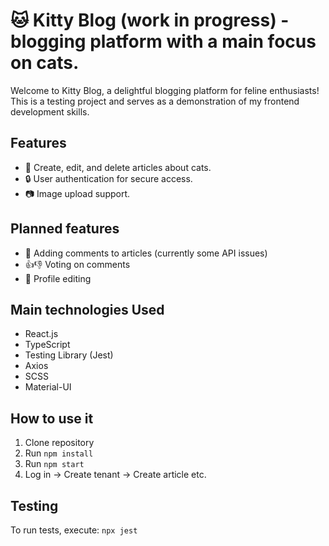 # 🐱 Kitty Blog (work in progress) - blogging platform with a main focus on cats.

Welcome to Kitty Blog, a delightful blogging platform for feline enthusiasts! 
This is a testing project and serves as a demonstration of my frontend development skills.

## Features
- 📝 Create, edit, and delete articles about cats.
- 🔒 User authentication for secure access.
- 📷 Image upload support.

## Planned features
- 💬 Adding comments to articles (currently some API issues)
- 👍👎 Voting on comments
- 👨 Profile editing

## Main technologies Used
- React.js
- TypeScript
- Testing Library (Jest)
- Axios
- SCSS
- Material-UI

## How to use it
1. Clone repository
2. Run `npm install`
3. Run `npm start`
4. Log in -> Create tenant -> Create article etc.

## Testing
To run tests, execute: 
`npx jest`
